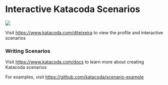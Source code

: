# Interactive Katacoda Scenarios

[![](http://shields.katacoda.com/katacoda/diteixeira/count.svg)](https://www.katacoda.com/diteixeira "Get your profile on Katacoda.com")

Visit https://www.katacoda.com/diteixeira to view the profile and interactive scenarios

### Writing Scenarios
Visit https://www.katacoda.com/docs to learn more about creating Katacoda scenarios

For examples, visit https://github.com/katacoda/scenario-example
